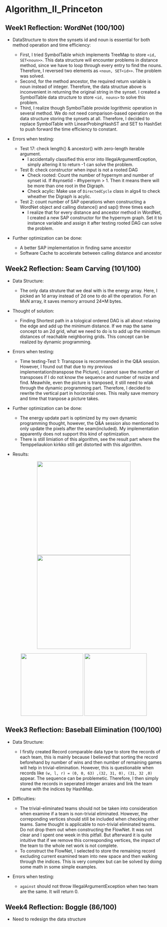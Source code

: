 # Algorithm_II_Princeton
## Week1 Reflection: WordNet (100/100)

* DataStructure to store the synsets id and noun is essential for both method operation and time efficiency:
  - First, I tried SymbolTable which implements TreeMap to store `<id, SET<noun>>`. This data structure will encounter problems in distance method, since we have to loop through every entry to find the nouns. Therefore, I reversed two elements as `<noun, SET<id>>`. The problem was solved.
  - Second, for the method ancestor, the required return variable is noun instead of integer. Therefore, the data structue above is inconvenient in returning the original string in the synset. I created a SymbolTable data structure to store `<id, nouns>` to solve this problem.
  - Third, I realize though SymbolTable provide logrithmic operation in several method. We do not need comparison-based operation on the data structure storing the synsets at all. Therefore, I decided to replace SymbolTable with LinearProbingHashST and SET to HashSet to push forward the time efficiency to constant.

* Errors when testing:
  + Test 17: check length() & ancestor() with zero-length iterable argument.
    - I accidentally classified this error into IllegalArgumentEception, simply altering it to return -1 can solve the problem.
  + Test 8: check constructor when input is not a rooted DAG
    - Check rooted: Count the number of hypernym and number of synset id. If #synsetid - #hypernym > 1. Then it means there will be more than one root in the Digraph.
    - Check acylic: Make use of `DirectedCycle` class in algs4 to check wheather the Digraph is acylic.
  + Test 2: count number of SAP operations when constructing a WordNet object and calling distance() and sap() three times each
    - I realize that for every distance and ancestor method in WordNet, I created a new SAP constructor for the hypernym graph. Set it to instance variable and assign it after testing rooted DAG can solve the problem.
 
* Further optimization can be done:
  - A better SAP implementation in finding same ancestor 
  - Software Cache to accelerate between calling distance and ancestor

## Week2 Reflection: Seam Carving (101/100) 
* Data Structure: 
  - The only data struture that we deal with is the energy array. Here, I picked an 1d array instead of 2d one to do all the operation. For an MxN array, it saves memory arround 24*M bytes. 
* Thought of solution:
  - Finding Shortest path in a tological ordered DAG is all about relaxing the edge and add up the minimum distance. If we map the same concept to an 2d grid, what we need to do is to add up the minimum distances of reachable neighboring grids. This concept can be realized by dynamic programming.
* Errors when testing:
  - Time testing-Test 1: Transpose is recommended in the Q&A session. However, I found out that due to my previous implementation(transpose the Picture), I cannot save the number of transposes if I do not know the sequence and number of resize and find. Meawhile, even the picture is tranposed, it still need to wlak through the dynamic programming part. Therefore, I decided to rewrite the vertical part in horizontal ones. This really save memory and time that tranpose a picture takes.
 
* Further optimization can be done:
  - The energy update part is optimized by my own dynamic programming thought, however, the Q&A session also mentioned to only update the pixels after the seam(included). My implementation apparently does not support this kind of optimization.
  - There is still limiation of this algorithm, see the result part where the Temppeliaukion kirkko still get distorted with this algorithm. 

* Results:
<p align="middle">
  <img src="https://github.com/charlesfu4/Algorithm_II_Princeton/blob/master/Week8_SeamCarving/IMG_0894.JPG", height = 300px>
  <img src="https://github.com/charlesfu4/Algorithm_II_Princeton/blob/master/Week8_SeamCarving/output2.jpg", height = 300px>
</p>

<p align="middle">
  <img src="https://github.com/charlesfu4/Algorithm_II_Princeton/blob/master/Week8_SeamCarving/chameleon.png", height = 200px>
  <img src="https://github.com/charlesfu4/Algorithm_II_Princeton/blob/master/Week8_SeamCarving/output.jpg", height = 200px>
</p>


## Week3 Reflection: Baseball Elimination (100/100) 
* Data Structure: 
  - I firstly created Record comparable data type to store the records of each team, this is mainly because I believed that sorting the record beforehand by number of wins and then number of remaining games will help in trivial-elimination. However, this is questionable when records like `(w, l, r) = (0, 0, 63) ,(32, 31, 0), (31, 32 ,0)` appear. The sequence can be problemetic. Therefore, I then simply stored the records in seperated integer arraies and link the team name with the indices by HashMap.  

* Difficulties:
  - The trivial-eliminated teams should not be taken into consideration when examine if a team is non-trivial eliminated. However, the correponding vertices should still be included when checking other teams. Same thought is applicable to non-trivial eliminated teams. Do not drop them out when constructing the FlowNet. It was not clear and I spent one week in this pitfall. But afterward it is quite intuitive that if we remove this corresponding vertices, the impact of the team to the whole net work is not complete. 
  - To construct the FlowNet, I selected to store the remaining record excluding current examined team into new space and then walking through the indices. This is very complex but can be solved by doing some math in some simple examples.

* Errors when testing:
  - `against` should not throw IllegalArgumentException when two team are the same. It will return 0. 

## Week4 Reflection: Boggle (86/100)

* Need to redesign the data structure
